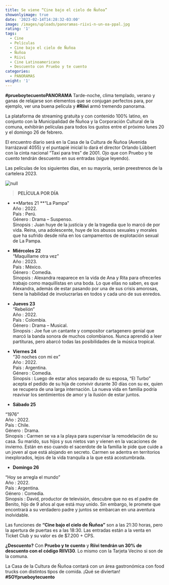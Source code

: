 ```yaml
---
title: Se viene “Cine bajo el cielo de Ñuñoa”
showonlyimage: true
date: '2023-02-14T14:28:32-03:00'
image: /images/uploads/panoramas-riivi-n-un-oa-ppal.jpg
rating: '1'
tags:
  - Cine
  - Películas
  - Cine bajo el cielo de Ñuñoa
  - Ñuñoa
  - Riivi
  - Cine Latinoamericano
  - Descuento con Pruebo y te cuento
categories:
  - PANORAMAS
weight: '1'
---
```

**\#prueboytecuentoPANORAMA** Tarde-noche, clima templado, verano y ganas de relajarse son elementos que se conjugan perfectos para, por ejemplo, ver una buena película y **\#Riivi** armó tremendo panorama.

<!--more-->

La plataforma de streaming gratuita y con contenido 100% latino, en conjunto con la Municipalidad de Ñuñoa y la Corporación Cultural de la comuna, exhibirán películas para todos los gustos entre el próximo lunes 20 y el domingo 26 de febrero.

El encuentro diario será en la Casa de la Cultura de Ñuñoa (Avenida Irarrázaval 4055) y el puntapié inicial lo dará el director Orlando Lübbert con la cinta nacional “Taxi para tres” de 2001. Ojo que con Pruebo y te cuento tendrán descuento en sus entradas (sigue leyendo).

Las películas de los siguientes días, en su mayoría, serán preestrenos de la cartelera 2023.

![null](/images/uploads/panoramas-riivi-n-un-oa-ppal.jpg)

> **PELÍCULA POR DÍA**

* **Martes 21
  **“La Pampa”\
  Año		: 2022.\
  País		: Perú.\
  Género	: Drama – Suspenso.\
  Sinopsis	: Juan huye de la justicia y de la tragedia que lo marcó de por vida. Reina, una adolescente, huye de los abusos sexuales y morales que ha sufrido desde niña en los campamentos de explotación sexual de La Pampa.



* **Miércoles 22**\
  “Maquíllame otra vez”\
  Año		: 2023.\
  País		: México.\
  Género	: Comedia.\
  Sinopsis	: Alexandra reaparece en la vida de Ana y Rita para ofrecerles trabajo como maquillistas en una boda. Lo que ellas no saben, es que Alexandra, además de estar pasando por una de sus crisis amorosas, tiene la habilidad de involucrarlas en todos y cada uno de sus enredos.



* **Jueves 23**\
  “Rebelión”\
  Año		: 2022.\
  País		: Colombia.\
  Género	: Drama – Musical.\
  Sinopsis	: Joe fue un cantante y compositor cartagenero genial que marcó la banda sonora de muchos colombianos. Nunca aprendió a leer partituras, pero abarcó todas las posibilidades de la música tropical.



* **Viernes 24**\
  “30 noches con mi ex”\
  Año		: 2022.\
  País		: Argentina.\
  Género	: Comedia.\
  Sinopsis	: Luego de estar años separado de su esposa, “El Turbo” acepta el pedido de su hija de convivir durante 30 días con su ex, quien se recupera de una larga internación. La nueva vida en familia podría reavivar los sentimientos de amor y la ilusión de estar juntos.



* **Sábado 25**

“1976”\
Año		: 2022.\
País		: Chile.\
Género	: Drama.\
Sinopsis	: Carmen se va a la playa para supervisar la remodelación de su casa. Su marido, sus hijos y sus nietos van y vienen en la vacaciones de invierno. Están en eso cuando el sacerdote de la familia le pide que cuide a un joven al que está alojando en secreto. Carmen se adentra en territorios inexplorados, lejos de la vida tranquila a la que está acostumbrada.

* **Domingo 26**

“Hoy se arregla el mundo”\
Año		: 2022.\
País		: Argentina.\
Género	: Comedia.\
Sinopsis	: David, productor de televisión, descubre que no es el padre de Benito, hijo de 9 años al que está muy unido. Sin embargo, le promete que encontrará a su verdadero padre y juntos se embarcan en una aventura inolvidable.

Las funciones de **“Cine bajo el cielo de Ñuñoa”** son a las 21:30 horas, pero la apertura de puertas es a las 18:30. Las entradas están a la venta en Ticket Club y su valor es de $7.200 + CPS. 

**¿Descuento?** Con **Pruebo y te cuento** y **Riivi tendrán un 30% de descuento con el código RIIVI30**. Lo mismo con la Tarjeta Vecino si son de la comuna.

La Casa de la Cultura de Ñuñoa contará con un área gastronómica con food trucks con distintos tipos de comida. ¡Qué se diviertan! **\#SOYprueboytecuento**
